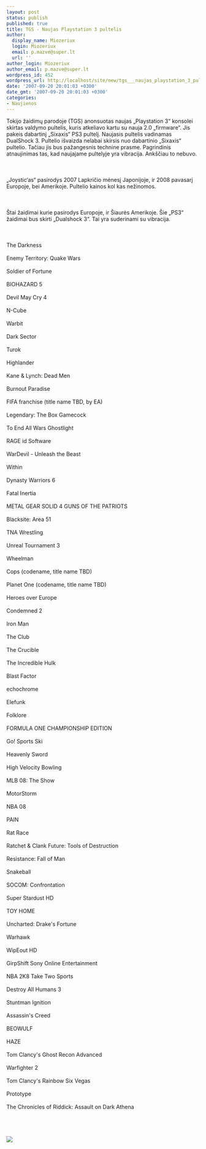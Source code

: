 ```yaml
---
layout: post
status: publish
published: true
title: TGS - Naujas Playstation 3 pultelis
author:
  display_name: Miozeriux
  login: Miozeriux
  email: p.mazve@super.lt
  url: ''
author_login: Miozeriux
author_email: p.mazve@super.lt
wordpress_id: 452
wordpress_url: http://localhost/site/new/tgs___naujas_playstation_3_pultelis/
date: '2007-09-20 20:01:03 +0300'
date_gmt: '2007-09-20 20:01:03 +0300'
categories:
- Naujienos
---
```

<p>Tokijo žaidimų parodoje (TGS) anonsuotas naujas „Playstation 3“ konsolei skirtas valdymo pultelis, kuris atkeliavo kartu su nauja 2.0 „firmware“. Jis pakeis dabartinį „Sixaxis“ PS3 pultelį. Naujasis pultelis vadinamas DualShock 3. Pultelio išvaizda nelabai skirsis nuo dabartinio „Sixaxis“ pultelio. Tačiau jis bus pažangesnis technine prasme. Pagrindinis atnaujinimas tas, kad naujajame pultelyje yra vibracija. Ankščiau to nebuvo.<br />
<br><br />
<br>„Joystic‘as“ pasirodys 2007 Lapkričio mėnesį Japonijoje, ir 2008 pavasarį Europoje, bei Amerikoje. Pultelio kainos kol kas nežinomos.<br />
<br><br />
<br>Štai žaidimai kurie pasirodys Europoje, ir Šiaurės Amerikoje. Šie „PS3“ žaidimai bus skirti „Dualshock 3“. Tai yra suderinami su vibracija.<br />
<br><br />
<br>The Darkness<br />
<br>Enemy Territory: Quake Wars<br />
<br>Soldier of Fortune<br />
<br>BIOHAZARD 5<br />
<br>Devil May Cry 4<br />
<br>N-Cube<br />
<br>Warbit<br />
<br>Dark Sector<br />
<br>Turok<br />
<br>Highlander<br />
<br>Kane &amp; Lynch: Dead Men<br />
<br>Burnout Paradise<br />
<br>FIFA franchise (title name TBD, by EA)<br />
<br>Legendary: The Box Gamecock<br />
<br>To End All Wars Ghostlight<br />
<br>RAGE id Software<br />
<br>WarDevil - Unleash the Beast<br />
<br>Within<br />
<br>Dynasty Warriors 6<br />
<br>Fatal Inertia<br />
<br>METAL GEAR SOLID 4 GUNS OF THE PATRIOTS<br />
<br>Blacksite: Area 51<br />
<br>TNA Wrestling<br />
<br>Unreal Tournament 3<br />
<br>Wheelman<br />
<br>Cops (codename, title name TBD)<br />
<br>Planet One (codename, title name TBD)<br />
<br>Heroes over Europe<br />
<br>Condemned 2<br />
<br>Iron Man<br />
<br>The Club<br />
<br>The Crucible<br />
<br>The Incredible Hulk<br />
<br>Blast Factor<br />
<br>echochrome<br />
<br>Elefunk<br />
<br>Folklore<br />
<br>FORMULA ONE CHAMPIONSHIP EDITION<br />
<br>Go! Sports Ski<br />
<br>Heavenly Sword<br />
<br>High Velocity Bowling<br />
<br>MLB 08: The Show<br />
<br>MotorStorm<br />
<br>NBA 08<br />
<br>PAIN<br />
<br>Rat Race<br />
<br>Ratchet &amp; Clank Future: Tools of Destruction<br />
<br>Resistance: Fall of Man<br />
<br>Snakeball<br />
<br>SOCOM: Confrontation<br />
<br>Super Stardust HD<br />
<br>TOY HOME<br />
<br>Uncharted: Drake's Fortune<br />
<br>Warhawk<br />
<br>WipEout HD<br />
<br>GirpShift Sony Online Entertainment<br />
<br>NBA 2K8 Take Two Sports<br />
<br>Destroy All Humans 3<br />
<br>Stuntman Ignition<br />
<br>Assassin's Creed<br />
<br>BEOWULF<br />
<br>HAZE<br />
<br>Tom Clancy's Ghost Recon Advanced<br />
<br>Warfighter 2<br />
<br>Tom Clancy's Rainbow Six Vegas<br />
<br>Prototype<br />
<br>The Chronicles of Riddick: Assault on Dark Athena<br />
<br><br />
<br><br><img src="http://www.joystiq.com/media/2006/05/Revised_PS3_pad_rear_view_shot.jpg"><br></p>
